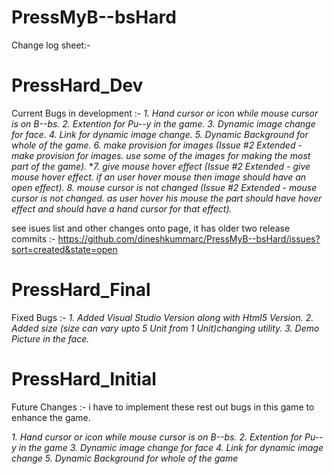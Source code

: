 PressMyB--bsHard
================
Change log sheet:-

PressHard_Dev
=========
Current Bugs in development :-
*1. Hand cursor or icon while mouse cursor is on B--bs.*
*2. Extention for Pu--y in the game.*
*3. Dynamic image change for face.*
*4. Link for dynamic image change.*
*5. Dynamic Background for whole of the game.*
*6. make provision for images (Issue #2 Extended - make provision for images. use some of the images for making the most part of the game).*
**7. give mouse hover effect (Issue #2 Extended - give mouse hover effect. if an user hover mouse then image should have an open effect).*
*8. mouse cursor is not changed (Issue #2 Extended - mouse cursor is not changed. as user hover his mouse the part should have hover effect and should have a hand cursor for that effect).*

see isues list and other changes onto page, it has older two release commits :-
https://github.com/dineshkummarc/PressMyB--bsHard/issues?sort=created&state=open

PressHard_Final
=========
Fixed Bugs :-
*1. Added Visual Studio Version along with Html5 Version.*
*2. Added size (size can vary upto 5 Unit from 1 Unit)changing utility.*
*3. Demo Picture in the face.*

PressHard_Initial
================
Future Changes :-
i have to implement these rest out bugs in this game to enhance the game.

*1. Hand cursor or icon while mouse cursor is on B--bs.*
*2. Extention for Pu--y in the game*
*3. Dynamic image change for face*
*4. Link for dynamic image change*
*5. Dynamic Background for whole of the game*
